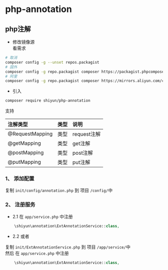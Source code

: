 # php-annotation

## php注解

- 修改镜像源  
看需求

```sh
# 取消
composer config -g --unset repos.packagist
# 国外
composer config -g repo.packagist composer https://packagist.phpcomposer.com
# 阿里
composer config -g repo.packagist composer https://mirrors.aliyun.com/composer/
```

- 引入

```sh
composer require shiyun/php-annotation
```

支持

| 注解类型        | 类型 | 说明        |
| :-------------- | :--- | :---------- |
| @RequestMapping | 类型 | request注解 |  |
| @getMapping     | 类型 | get注解     |  |
| @postMapping    | 类型 | post注解    |  |
| @putMapping     | 类型 | put注解     |  |


### 1、 添加配置

复制 ` init/config/annotation.php ` 到 项目 `/config/`中

### 2、 注册服务

- 2.1 在 `app/service.php` 中注册 
```php
    \shiyun\annotation\ExtAnnotationService::class,
```


- 2.2 或者 

复制 ` init/ExtAnnotationService.php ` 到 项目 `/app/service/`中  
然后 在 `app/service.php` 中注册 

```php
    \shiyun\annotation\ExtAnnotationService::class,
```



